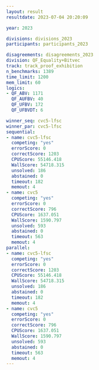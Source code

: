 ```yaml
---
layout: result
resultdate: 2023-07-04 20:20:09

year: 2023

divisions: divisions_2023
participants: participants_2023

disagreements: disagreements_2023
division: QF_Equality+Bitvec
track: track_proof_exhibition
n_benchmarks: 1389
time_limit: 1200
mem_limit: 60
logics:
- QF_ABV: 1171
  QF_AUFBV: 40
  QF_UFBV: 172
  QF_UFBVDT: 6

winner_seq: cvc5-lfsc
winner_par: cvc5-lfsc
sequential:
- name: cvc5-lfsc
  competing: "yes"
  errorScore: 0
  correctScore: 1203
  CPUScore: 55146.418
  WallScore: 54718.315
  unsolved: 186
  abstained: 0
  timeout: 182
  memout: 4
- name: cvc5
  competing: "yes"
  errorScore: 0
  correctScore: 796
  CPUScore: 1637.051
  WallScore: 1590.797
  unsolved: 593
  abstained: 0
  timeout: 563
  memout: 4
parallel:
- name: cvc5-lfsc
  competing: "yes"
  errorScore: 0
  correctScore: 1203
  CPUScore: 55146.418
  WallScore: 54718.315
  unsolved: 186
  abstained: 0
  timeout: 182
  memout: 4
- name: cvc5
  competing: "yes"
  errorScore: 0
  correctScore: 796
  CPUScore: 1637.051
  WallScore: 1590.797
  unsolved: 593
  abstained: 0
  timeout: 563
  memout: 4
---
```

